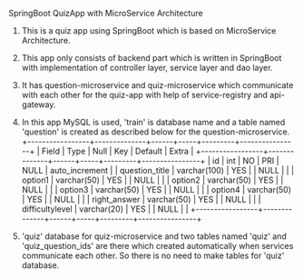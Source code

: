 SpringBoot QuizApp with MicroService Architecture

1) This is a quiz app using SpringBoot which is based on MicroService Architecture.

2) This app only consists of backend part which is written in SpringBoot with implementation of controller layer, service layer and dao layer.

3) It has question-microservice and quiz-microservice which communicate with each other for the quiz-app with help of service-registry and api-gateway.
  
4) In this app MySQL is used, 'train' is database name and a table named 'question' is created as described below for the question-microservice.
+-----------------+--------------+------+-----+---------+----------------+
| Field           | Type         | Null | Key | Default | Extra          |
+-----------------+--------------+------+-----+---------+----------------+
| id              | int          | NO   | PRI | NULL    | auto_increment |
| question_title  | varchar(100) | YES  |     | NULL    |                |
| option1         | varchar(50)  | YES  |     | NULL    |                |
| option2         | varchar(50)  | YES  |     | NULL    |                |
| option3         | varchar(50)  | YES  |     | NULL    |                |
| option4         | varchar(50)  | YES  |     | NULL    |                |
| right_answer    | varchar(50)  | YES  |     | NULL    |                |
| difficultylevel | varchar(20)  | YES  |     | NULL    |                |
+-----------------+--------------+------+-----+---------+----------------+

5) 'quiz' database for quiz-microservice and two tables named 'quiz' and 'quiz_question_ids' are there which created automatically when services communicate each other. So there is no need to make tables for 'quiz' database.

